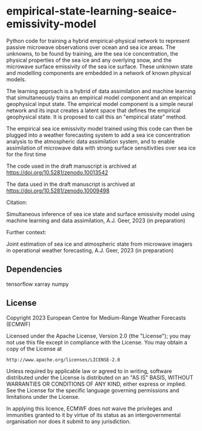 # empirical-state-learning-seaice-emissivity-model

Python code for training a hybrid empirical-physical network to represent passive microwave observations over ocean and sea ice areas. The unknowns, to be found by training, are the sea ice concentration, the physical properties of the sea ice and any overlying snow, and the microwave surface emissivity of the sea ice surface. These unknown state and modelling components are embedded in a network of known physical models.

The learning approach is a hybrid of data assimilation and machine learning that simultaneously trains an empirical model component and an empirical geophysical input state. The  empirical model component is a simple neural network and its input creates a latent space that defines the empirical geophysical state. It is proposed to call this an "empirical state" method.

The empirical sea ice emissivity model trained using this code can then be plugged into a weather forecasting system to add a sea ice concentration analysis to the atmospheric data assimilation system, and to enable assimilation of microwave data with strong surface sensitivities over sea ice for the first time

The code used in the draft manuscript is archived at https://doi.org/10.5281/zenodo.10013542

The data used in the draft manuscript is archived at https://doi.org/10.5281/zenodo.10009498

Citation:

Simultaneous inference of sea ice state and surface emissivity model using machine learning and data assimilation, A.J. Geer, 2023 (in preparation)

Further context:

Joint estimation of sea ice and atmospheric state from microwave imagers in operational weather forecasting, A.J. Geer, 2023 (in preparation)

## Dependencies  

tensorflow
xarray
numpy

## License

Copyright 2023 European Centre for Medium-Range Weather Forecasts (ECMWF)

Licensed under the Apache License, Version 2.0 (the "License");
you may not use this file except in compliance with the License.
You may obtain a copy of the License at

    http://www.apache.org/licenses/LICENSE-2.0

Unless required by applicable law or agreed to in writing, software
distributed under the License is distributed on an "AS IS" BASIS,
WITHOUT WARRANTIES OR CONDITIONS OF ANY KIND, either express or implied.
See the License for the specific language governing permissions and
limitations under the License.

In applying this licence, ECMWF does not waive the privileges and immunities
granted to it by virtue of its status as an intergovernmental organisation nor
does it submit to any jurisdiction.


